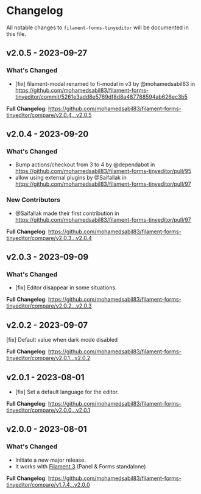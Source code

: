 # Changelog

All notable changes to `filament-forms-tinyeditor` will be documented in this file.

## v2.0.5 - 2023-09-27

### What's Changed

- [fix] filament-modal renamed to fi-modal in v3 by @mohamedsabil83 in https://github.com/mohamedsabil83/filament-forms-tinyeditor/commit/5261e3add8e5769df8d8a487788594ab626ec3b5

**Full Changelog**: https://github.com/mohamedsabil83/filament-forms-tinyeditor/compare/v2.0.4...v2.0.5

## v2.0.4 - 2023-09-20

### What's Changed

- Bump actions/checkout from 3 to 4 by @dependabot in https://github.com/mohamedsabil83/filament-forms-tinyeditor/pull/95
- allow using external plugins by @Saifallak in https://github.com/mohamedsabil83/filament-forms-tinyeditor/pull/97

### New Contributors

- @Saifallak made their first contribution in https://github.com/mohamedsabil83/filament-forms-tinyeditor/pull/97

**Full Changelog**: https://github.com/mohamedsabil83/filament-forms-tinyeditor/compare/v2.0.3...v2.0.4

## v2.0.3 - 2023-09-09

### What's Changed

- [fix] Editor disappear in some situations.

**Full Changelog**: https://github.com/mohamedsabil83/filament-forms-tinyeditor/compare/v2.0.2...v2.0.3

## v2.0.2 - 2023-09-07

[fix] Default value when dark mode disabled

**Full Changelog**: https://github.com/mohamedsabil83/filament-forms-tinyeditor/compare/v2.0.1...v2.0.2

## v2.0.1 - 2023-08-01

- [fix] Set a default language for the editor.

**Full Changelog**: https://github.com/mohamedsabil83/filament-forms-tinyeditor/compare/v2.0.0...v2.0.1

## v2.0.0 - 2023-08-01

### What's Changed

- Initiate a new major release.
- It works with [Filament 3](https://filamentphp.com) (Panel & Forms standalone)

**Full Changelog**: https://github.com/mohamedsabil83/filament-forms-tinyeditor/compare/v1.7.4...v2.0.0
